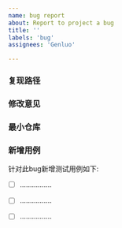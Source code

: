 ```yaml
---
name: bug report
about: Report to project a bug
title: ''
labels: 'bug'
assignees: 'Genluo'

---
```

### 复现路径
<!-- 描述错误的复现路径 -->

### 修改意见
<!-- 可不填写 -->

### 最小仓库
<!-- 添加最小可复现仓库地址 -->

### 新增用例
针对此bug新增测试用例如下:
* [ ] ................
* [ ] ................
* [ ] ................

